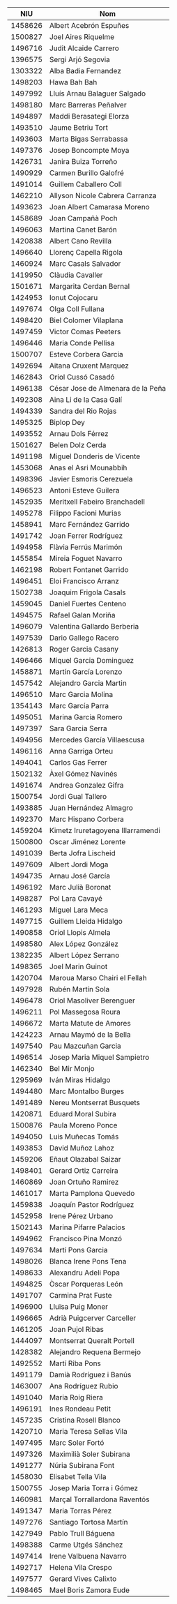 |  NIU	  |          Nom           |
|---------|------------------------|
| 1458626 | Albert Acebrón Espuñes |
| 1500827 | Joel Aires Riquelme |
| 1496716 | Judit Alcaide Carrero |
| 1396575 | Sergi Arjó Segovia |
| 1303322 | Alba Badia Fernandez |
| 1498203 | Hawa Bah Bah |
| 1497992 | Lluís Arnau Balaguer Salgado |
| 1498180 | Marc Barreras Peñalver |
| 1494897 | Maddi Berasategi Elorza |
| 1493510 | Jaume Betriu Tort |
| 1493603 | Marta Bigas Serrabassa |
| 1497376 | Josep Boncompte Moya |
| 1426731 | Janira Buiza Torreño |
| 1490929 | Carmen Burillo Galofré |
| 1491014 | Guillem Caballero Coll |
| 1462210 | Allyson Nicole Cabrera Carranza |
| 1493623 | Joan Albert Camarasa Moreno |
| 1458689 | Joan Campañà Poch |
| 1496063 | Martina Canet Barón |
| 1420838 | Albert Cano Revilla |
| 1496640 | Llorenç Capella Rigola |
| 1460924 | Marc Casals Salvador |
| 1419950 | Clàudia Cavaller |
| 1501671 | Margarita Cerdan Bernal |
| 1424953 | Ionut Cojocaru |
| 1497674 | Olga Coll Fullana |
| 1498420 | Biel Colomer Vilaplana |
| 1497459 | Victor Comas Peeters |
| 1496446 | Maria Conde Pellisa |
| 1500707 | Esteve Corbera Garcia |
| 1492694 | Aitana Cruxent Marquez |
| 1462843 | Oriol Cussó Casadó |
| 1496138 | César Jose de Almenara de la Peña |
| 1492308 | Aina Li de la Casa Galí |
| 1494339 | Sandra del Rio Rojas |
| 1495325 | Biplop Dey |
| 1493552 | Arnau Dols Férrez |
| 1501627 | Belen Dolz Cerda |
| 1491198 | Miguel Donderis de Vicente |
| 1453068 | Anas el Asri Mounabbih |
| 1498396 | Javier Esmoris Cerezuela |
| 1496523 | Antoni Esteve Guilera |
| 1452935 | Meritxell Fabeiro Branchadell |
| 1495278 | Filippo Facioni Murias |
| 1458941 | Marc Fernández Garrido |
| 1491742 | Joan Ferrer Rodríguez |
| 1494958 | Flàvia Ferrús Marimón |
| 1455854 | Mireia Foguet Navarro |
| 1462198 | Robert Fontanet Garrido |
| 1496451 | Eloi Francisco Arranz |
| 1502738 | Joaquim Frigola Casals |
| 1459045 | Daniel Fuertes Centeno |
| 1494575 | Rafael Galan Moriña |
| 1496079 | Valentina Gallardo Berberia |
| 1497539 | Dario Gallego Racero |
| 1426813 | Roger Garcia Casany |
| 1496466 | Miquel Garcia Dominguez |
| 1458871 | Martín García Lorenzo |
| 1457542 | Alejandro Garcia Martin |
| 1496510 | Marc Garcia Molina |
| 1354143 | Marc García Parra |
| 1495051 | Marina Garcia Romero |
| 1497397 | Sara Garcia Serra |
| 1494956 | Mercedes García Villaescusa |
| 1496116 | Anna Garriga Orteu |
| 1494041 | Carlos Gas Ferrer |
| 1502132 | Àxel Gómez Navinés |
| 1491674 | Andrea Gonzalez Gifra |
| 1500754 | Jordi Gual Tallero |
| 1493885 | Juan Hernández Almagro |
| 1492370 | Marc Hispano Corbera |
| 1459204 | Kimetz Iruretagoyena Illarramendi |
| 1500800 | Oscar Jiménez Lorente |
| 1491039 | Berta Jofra Lischeid |
| 1497609 | Albert Jordi Moga |
| 1494735 | Arnau José García |
| 1496192 | Marc Julià Boronat |
| 1498287 | Pol Lara Cavayé |
| 1461293 | Miguel Lara Meca |
| 1497715 | Guillem Lleida Hidalgo |
| 1490858 | Oriol Llopis Almela |
| 1498580 | Alex López González |
| 1382235 | Albert López Serrano |
| 1498365 | Joel Marin Guinot |
| 1420704 | Maroua Marso Chairi el Fellah |
| 1497928 | Rubén Martín Sola |
| 1496478 | Oriol Masoliver Berenguer |
| 1496211 | Pol Massegosa Roura |
| 1496672 | Marta Matute de Amores |
| 1424223 | Arnau Maymó de la Bella |
| 1497540 | Pau Mazcuñan Garcia |
| 1496514 | Josep Maria Miquel Sampietro |
| 1462340 | Bel Mir Monjo |
| 1295969 | Iván Miras Hidalgo |
| 1494480 | Marc Montalbo Burges |
| 1491489 | Nereu Montserrat Busquets |
| 1420871 | Eduard Moral Subira |
| 1500876 | Paula Moreno Ponce |
| 1494050 | Luis Muñecas Tomás |
| 1493853 | David Muñoz Lahoz |
| 1459206 | Eñaut Olazabal Saizar |
| 1498401 | Gerard Ortiz Carreira |
| 1460869 | Joan Ortuño Ramirez |
| 1461017 | Marta Pamplona Quevedo |
| 1459838 | Joaquín Pastor Rodríguez |
| 1452958 | Irene Pérez Urbano |
| 1502143 | Marina Pifarre Palacios |
| 1494962 | Francisco Pina Monzó |
| 1497634 | Martí Pons Garcia |
| 1498026 | Blanca Irene Pons Tena |
| 1498633 | Alexandru Adeli Popa |
| 1494825 | Òscar Porqueras León |
| 1491707 | Carmina Prat Fuste |
| 1496900 | Lluïsa Puig Moner |
| 1496665 | Adrià Puigcerver Carceller |
| 1461205 | Joan Pujol Ribas |
| 1444097 | Montserrat Queralt Portell |
| 1428382 | Alejandro Requena Bermejo |
| 1492552 | Martí Riba Pons |
| 1491179 | Damià Rodríguez i Banús |
| 1463007 | Ana Rodríguez Rubio |
| 1491040 | Maria Roig Riera |
| 1496191 | Ines Rondeau Petit |
| 1457235 | Cristina Rosell Blanco |
| 1420710 | Maria Teresa Sellas Vila |
| 1497495 | Marc Soler Fortó |
| 1497326 | Maximilià Soler Subirana |
| 1491277 | Núria Subirana Font |
| 1458030 | Elisabet Tella Vila |
| 1500755 | Josep Maria Torra i Gómez |
| 1460981 | Marçal Torrallardona Raventós |
| 1491347 | Maria Torras Pérez |
| 1497276 | Santiago Tortosa Martín |
| 1427949 | Pablo Trull Báguena |
| 1498388 | Carme Utgés Sánchez |
| 1497414 | Irene Valbuena Navarro |
| 1492717 | Helena Vila Crespo |
| 1497577 | Gerard Vives Calixto |
| 1498465 | Mael Boris Zamora Eude |

